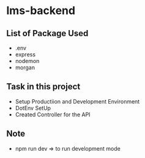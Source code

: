 # lms-backend

## List of Package Used
- .env
- express
- nodemon
- morgan

## Task in this project
- Setup Productiion and Development Environment
- DotEnv SetUp
- Created Controller for the API

## Note
- npm run dev => to run development mode